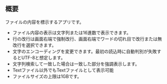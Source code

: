 ## 概要  
ファイルの内容を標示するアプリです。  
- ファイル内容の表示は文字列または16進数で表示できます。  
- 行の改行は画面右端で強制改行、画面右端でワードの切れ目で改行または無改行を選択できます。  
- 文字のエンコーディングを変更できます。最初の読込時に自動判別が失敗するとUTF-8と想定します。  
- 文字列検索して一致した場合は一致した部分を強調表示します。  
- Textファイル以外でもTextファイルとして表示可能  
- ファイルサイズの上限は1GBです。  
